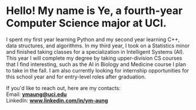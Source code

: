 # Hello! My name is Ye, a fourth-year Computer Science major at UCI. 

I spent my first year learning Python and my second year learning C++, data structures, and algorithms. In my third year, I took on a Statistics minor and finished taking classes for a specialization in Intelligent Systems (AI). This year I will complete my degree by taking upper-division CS courses that I find interesting, such as the AI in Biology and Medicine course I plan to take in the fall. I am also currently looking for internship opportunities for this school year and for entry-level roles after graduation.

If you'd like to reach out, here are my contacts:  
Email:    **ymaung@uci.edu**  
LinkedIn: **www.linkedin.com/in/ym-aung**  

